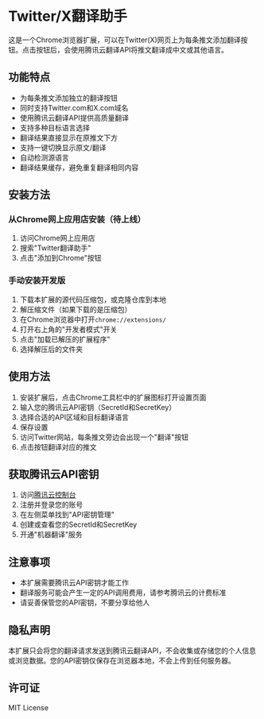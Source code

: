 # Twitter/X翻译助手

这是一个Chrome浏览器扩展，可以在Twitter(X)网页上为每条推文添加翻译按钮。点击按钮后，会使用腾讯云翻译API将推文翻译成中文或其他语言。

## 功能特点

- 为每条推文添加独立的翻译按钮
- 同时支持Twitter.com和X.com域名
- 使用腾讯云翻译API提供高质量翻译
- 支持多种目标语言选择
- 翻译结果直接显示在原推文下方
- 支持一键切换显示原文/翻译
- 自动检测源语言
- 翻译结果缓存，避免重复翻译相同内容

## 安装方法

### 从Chrome网上应用店安装（待上线）

1. 访问Chrome网上应用店
2. 搜索"Twitter翻译助手"
3. 点击"添加到Chrome"按钮

### 手动安装开发版

1. 下载本扩展的源代码压缩包，或克隆仓库到本地
2. 解压缩文件（如果下载的是压缩包）
3. 在Chrome浏览器中打开`chrome://extensions/`
4. 打开右上角的"开发者模式"开关
5. 点击"加载已解压的扩展程序"
6. 选择解压后的文件夹

## 使用方法

1. 安装扩展后，点击Chrome工具栏中的扩展图标打开设置页面
2. 输入您的腾讯云API密钥（SecretId和SecretKey）
3. 选择合适的API区域和目标翻译语言
4. 保存设置
5. 访问Twitter网站，每条推文旁边会出现一个"翻译"按钮
6. 点击按钮翻译对应的推文

## 获取腾讯云API密钥

1. 访问[腾讯云控制台](https://console.cloud.tencent.com/)
2. 注册并登录您的账号
3. 在左侧菜单找到"API密钥管理"
4. 创建或查看您的SecretId和SecretKey
5. 开通"机器翻译"服务

## 注意事项

- 本扩展需要腾讯云API密钥才能工作
- 翻译服务可能会产生一定的API调用费用，请参考腾讯云的计费标准
- 请妥善保管您的API密钥，不要分享给他人

## 隐私声明

本扩展只会将您的翻译请求发送到腾讯云翻译API，不会收集或存储您的个人信息或浏览数据。您的API密钥仅保存在浏览器本地，不会上传到任何服务器。

## 许可证

MIT License 